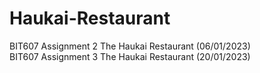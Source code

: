 # Haukai-Restaurant
BIT607 Assignment 2 The Haukai Restaurant (06/01/2023)<br>
BIT607 Assignment 3 The Haukai Restaurant (20/01/2023)
